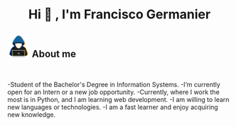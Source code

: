<h1 align="center"><b>Hi 👋 , I'm Francisco Germanier</b></h1>


## <picture><img src = "https://github.com/0xAbdulKhalid/0xAbdulKhalid/raw/main/assets/mdImages/about_me.gif" width = 50px></picture> **About me**
<br>

-Student of the Bachelor's Degree in Information Systems.
-I’m currently open for an Intern or a new job opportunity.
-Currently, where I work the most is in Python, and I am learning web development.
-I am willing to learn new languages or technologies. 
-I am a fast learner and enjoy acquiring new knowledge.
